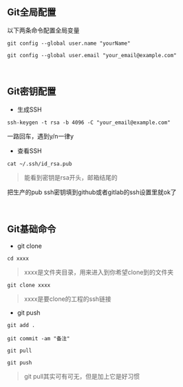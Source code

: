 ## Git全局配置

以下两条命令配置全局变量

`git config --global user.name "yourName"`

`git config --global user.email "your_email@example.com"`  



<br>



## Git密钥配置

* 生成SSH

`ssh-keygen -t rsa -b 4096 -C "your_email@example.com"`

一路回车，遇到y/n一律y

* 查看SSH

`cat ~/.ssh/id_rsa.pub`

> 能看到密钥是rsa开头，邮箱结尾的

把生产的pub ssh密钥填到github或者gitlab的ssh设置里就ok了  



<br>



## Git基础命令

* git clone

`cd xxxx`
> xxxx是文件夹目录，用来进入到你希望clone到的文件夹

`git clone xxxx`
> xxxx是要clone的工程的ssh链接

* git push

`git add .`

`git commit -am "备注"`

`git pull`

`git push`


> git pull其实可有可无，但是加上它是好习惯
